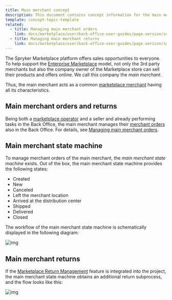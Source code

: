 ```yaml
---
title: Main merchant concept
description: This document contains concept information for the main merchant in the Spryker Commerce OS.
template: concept-topic-template
related:
  - title: Managing main merchant orders
    link: docs/marketplace/user/back-office-user-guides/page.version/sales/managing-main-merchant-orders.html
  - title: Managing main merchant returns
    link: docs/marketplace/user/back-office-user-guides/page.version/sales/managing-main-merchant-returns.html
---
```


The Spryker Marketplace platform offers sales opportunities to everyone. To help support the [Enterprise Marketplace](/docs/marketplace/user/intro-to-spryker-marketplace/marketplace-concept.html) model, not only the 3rd party merchants but also the company owner of the Marketplace store can sell their products and offers online. We call this company the *main merchant*.

Thus, the main merchant acts as a common [marketplace merchant](/docs/marketplace/user/features/{{page.version}}/marketplace-merchant-feature-overview/marketplace-merchant-feature-overview.html) having all its characteristics.

## Main merchant orders and returns

Being both a [marketplace operator](/docs/marketplace/user/intro-to-spryker-marketplace/marketplace-personas.html) and a seller and already performing tasks in the Back Office, the main merchant manages their [merchant orders](/docs/pbc/all/order-management-system/{{page.version}}/marketplace/marketplace-order-management-feature-overview/merchant-order-overview.html) also in the Back Office. For details, see [Managing main merchant orders](/docs/marketplace/user/merchant-portal-user-guides/{{page.version}}/orders/managing-merchant-orders.html).

## Main merchant state machine

To manage merchant orders of the main merchant, the *main merchant state machine* exists. Out of the box, the main merchant state machine provides the following states:

- Created
- New
- Canceled
- Left the merchant location
- Arrived at the distribution center
- Shipped
- Delivered
- Closed

The workflow of the main merchant state machine is schematically displayed in the following diagram:

![img](https://spryker.s3.eu-central-1.amazonaws.com/docs/Marketplace/user+guides/Features/Marketplace+Merchant/Main+merchant+concept/main-merchant-state-machine-new.png)

## Main merchant returns

If the [Marketplace Return Management](/docs/marketplace/user/features/{{page.version}}/marketplace-return-management-feature-overview.html) feature is integrated into the project, the main merchant state machine obtains an additional return subprocess, and the flow looks like this:

![img](https://spryker.s3.eu-central-1.amazonaws.com/docs/Marketplace/user+guides/Features/Marketplace+Merchant/Main+merchant+concept/marketplace-main-merchant-return-process.png)
